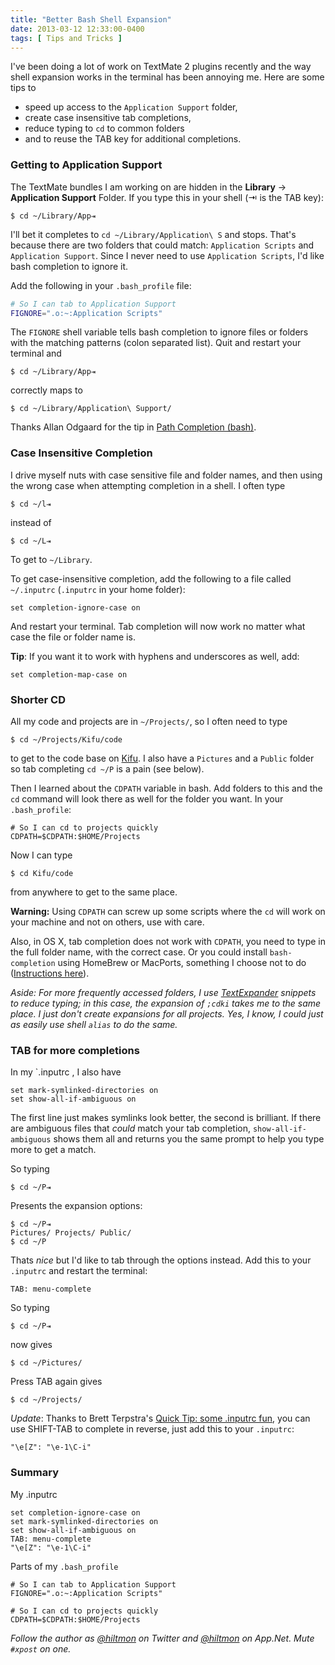 ```yaml
---
title: "Better Bash Shell Expansion"
date: 2013-03-12 12:33:00-0400
tags: [ Tips and Tricks ]
---
```


I've been doing a lot of work on TextMate 2 plugins recently and the way shell expansion works in the terminal has been annoying me. Here are some tips to 

* speed up access to the `Application Support` folder, 
* create case insensitive tab completions, 
* reduce typing to `cd` to common folders 
* and to reuse the TAB key for additional completions.

### Getting to Application Support

The TextMate bundles I am working on are hidden in the **Library** → **Application Support** Folder. If you type this in your shell (⇥ is the TAB key):

	$ cd ~/Library/App⇥
	
I'll bet it completes to `cd ~/Library/Application\ S` and stops. That's because there are two folders that could match: `Application Scripts`  and `Application Support`. Since I never need to use `Application Scripts`, I'd like bash completion to ignore it.

Add the following in your `.bash_profile` file:

``` bash
# So I can tab to Application Support
FIGNORE=".o:~:Application Scripts"
```
	
The `FIGNORE` shell variable tells bash completion to ignore files or folders with the matching patterns (colon separated list). Quit and restart your terminal and 

	$ cd ~/Library/App⇥
	
correctly maps to

	$ cd ~/Library/Application\ Support/
	
Thanks Allan Odgaard for the tip in [Path Completion (bash)](http://sigpipe.macromates.com/2012/08/10/path-completion-bash/).
	
### Case Insensitive Completion

I drive myself nuts with case sensitive file and folder names, and then using the wrong case when attempting completion in a shell. I often type 

	$ cd ~/l⇥
	
instead of 

	$ cd ~/L⇥
	
To get to `~/Library`.

To get case-insensitive completion, add the following to a file called `~/.inputrc` (`.inputrc` in your home folder):

	set completion-ignore-case on
	
And restart your terminal. Tab completion will now work no matter what case the file or folder name is.

**Tip**: If you want it to work with hyphens and underscores as well, add:

	set completion-map-case on

### Shorter CD

All my code and projects are in `~/Projects/`, so I often need to type

	$ cd ~/Projects/Kifu/code
	
to get to the code base on [Kifu](http://www.kifuapp.com). I also have a `Pictures` and a `Public` folder so tab completing `cd ~/P` is a pain (see below).

Then I learned about the `CDPATH` variable in bash. Add folders to this and the `cd` command will look there as well for the folder you want. In your `.bash_profile`:

	# So I can cd to projects quickly
	CDPATH=$CDPATH:$HOME/Projects
	
Now I can type

	$ cd Kifu/code
	
from anywhere to get to the same place. 

**Warning:** Using `CDPATH` can screw up some scripts where the `cd` will work on your machine and not on others, use with care.

Also, in OS X, tab completion does not work with `CDPATH`, you need to type in the full folder name, with the correct case. Or you could install `bash-completion` using HomeBrew or MacPorts, something I choose not to do ([Instructions here](https://github.com/bobthecow/git-flow-completion/wiki/Install-Bash-git-completion)).

*Aside: For more frequently accessed folders, I use [TextExpander](https://itunes.apple.com/us/app/textexpander-for-mac/id405274824?mt=12&uo=4&at=10l894) snippets to reduce typing; in this case, the expansion of `;cdki` takes me to the same place. I just don't create expansions for all projects. Yes, I know, I could just as easily use shell `alias` to do the same.*

### TAB for more completions

In my `.inputrc	, I also have

	set mark-symlinked-directories on
	set show-all-if-ambiguous on
	
The first line just makes symlinks look better, the second is brilliant. If there are ambiguous files that *could* match your tab completion, `show-all-if-ambiguous` shows them all and returns you the same prompt to help you type more to get a match.

So typing

	$ cd ~/P⇥
	
Presents the expansion options:

	$ cd ~/P⇥
	Pictures/ Projects/ Public/
	$ cd ~/P

Thats *nice* but I'd like to tab through the options instead. Add this to your `.inputrc` and restart the terminal:

	TAB: menu-complete
	
So typing

	$ cd ~/P⇥
	
now gives

	$ cd ~/Pictures/
	
Press TAB again gives

	$ cd ~/Projects/
	
*Update*: Thanks to Brett Terpstra's [Quick Tip: some .inputrc fun](http://brettterpstra.com/2011/09/25/quick-tip-some-inputrc-fun/), you can use SHIFT-TAB to complete in reverse, just add this to your `.inputrc`:

	"\e[Z": "\e-1\C-i"
	
### Summary

My .inputrc

	set completion-ignore-case on
	set mark-symlinked-directories on
	set show-all-if-ambiguous on
	TAB: menu-complete
	"\e[Z": "\e-1\C-i"

Parts of my `.bash_profile`

	# So I can tab to Application Support
	FIGNORE=".o:~:Application Scripts"

	# So I can cd to projects quickly
	CDPATH=$CDPATH:$HOME/Projects
	
*Follow the author as [@hiltmon](https://twitter.com/hiltmon) on Twitter and [@hiltmon](http://alpha.app.net/hiltmon) on App.Net. Mute `#xpost` on one.*

